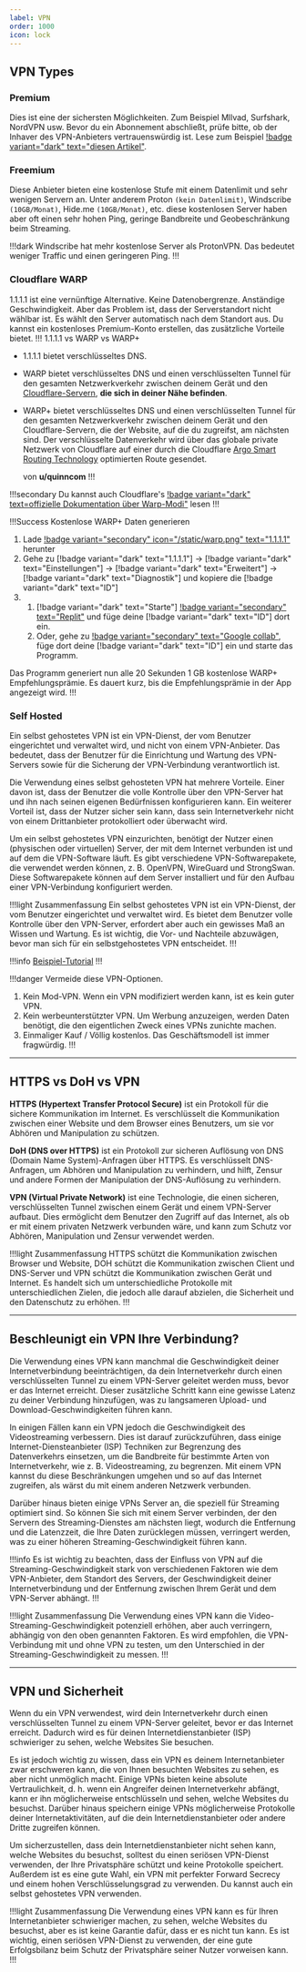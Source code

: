 ```yaml
---
label: VPN
order: 1000
icon: lock
---
```

## VPN Types

### Premium
Dies ist eine der sichersten Möglichkeiten. Zum Beispiel Mllvad, Surfshark, NordVPN usw. Bevor du ein Abonnement abschließt, prüfe bitte, ob der Inhaver des VPN-Anbieters vertrauenswürdig ist. Lese zum Beispiel [!badge variant="dark" text="diesen Artikel"](https://www.vpnmentor.com/blog/companies-secretly-own-dozens-vpns/).

### Freemium
Diese Anbieter bieten eine kostenlose Stufe mit einem Datenlimit und sehr wenigen Servern an. Unter anderem Proton `(kein Datenlimit)`, Windscribe `(10GB/Monat)`, Hide.me `(10GB/Monat)`, etc. diese kostenlosen Server haben aber oft einen sehr hohen Ping, geringe Bandbreite und Geobeschränkung beim Streaming.

!!!dark
Windscribe hat mehr kostenlose Server als ProtonVPN. Das bedeutet weniger Traffic und einen geringeren Ping. 
!!!

### Cloudflare WARP

1.1.1.1 ist eine vernünftige Alternative. Keine Datenobergrenze. Anständige Geschwindigkeit. Aber das Problem ist, dass der Serverstandort nicht wählbar ist. Es wählt den Server automatisch nach dem Standort aus. Du kannst ein kostenloses Premium-Konto erstellen, das zusätzliche Vorteile bietet.
!!! 1.1.1.1 vs WARP vs WARP+
- 1.1.1.1 bietet verschlüsseltes DNS.
- WARP bietet verschlüsseltes DNS und einen verschlüsselten Tunnel für den gesamten Netzwerkverkehr zwischen deinem Gerät und den [Cloudflare-Servern](https://www.cloudflare.com/network/), **die sich in deiner Nähe befinden**.
- WARP+ bietet verschlüsseltes DNS und einen verschlüsselten Tunnel für den gesamten Netzwerkverkehr zwischen deinem Gerät und den Cloudflare-Servern, die der Website, auf die du zugreifst, am nächsten sind. Der verschlüsselte Datenverkehr wird über das globale private Netzwerk von Cloudflare auf einer durch die Cloudflare [Argo Smart Routing Technology](https://www.cloudflare.com/products/argo-smart-routing/) optimierten Route gesendet.

	von **u/quinncom**
!!!

!!!secondary Du kannst auch Cloudflare's [!badge variant="dark" text=offizielle Dokumentation über Warp-Modi"](https://developers.cloudflare.com/warp-client/warp-modes/) lesen
!!!

!!!Success Kostenlose WARP+ Daten generieren
1. Lade [!badge variant="secondary" icon="/static/warp.png" text="1.1.1.1"](https://play.google.com/store/apps/details?id=com.cloudflare.onedotonedotonedotone) herunter
2. Gehe zu [!badge variant="dark" text="1.1.1.1"] → [!badge variant="dark" text="Einstellungen"] → [!badge variant="dark" text="Erweitert"] → [!badge variant="dark" text="Diagnostik"] und kopiere die [!badge variant="dark" text="ID"]
3. 
	1. [!badge variant="dark" text="Starte"] [!badge variant="secondary" text="Replit"](https://replit.com/@aliilapro/warp) und füge deine [!badge variant="dark" text="ID"] dort ein.
	2. Oder, gehe zu [!badge variant="secondary" text="Google collab"](https://colab.research.google.com/github/TheCaduceus/WARP-UNLIMITED-ADVANCED/blob/main/ipynb/Colab.ipynb), füge dort deine [!badge variant="dark" text="ID"] ein und starte das Programm.

Das Programm generiert nun alle 20 Sekunden 1 GB kostenlose WARP+ Empfehlungsprämie. Es dauert kurz, bis die Empfehlungsprämie in der App angezeigt wird.
!!!

### Self Hosted

Ein selbst gehostetes VPN ist ein VPN-Dienst, der vom Benutzer eingerichtet und verwaltet wird, und nicht von einem VPN-Anbieter. Das bedeutet, dass der Benutzer für die Einrichtung und Wartung des VPN-Servers sowie für die Sicherung der VPN-Verbindung verantwortlich ist.

Die Verwendung eines selbst gehosteten VPN hat mehrere Vorteile. Einer davon ist, dass der Benutzer die volle Kontrolle über den VPN-Server hat und ihn nach seinen eigenen Bedürfnissen konfigurieren kann. Ein weiterer Vorteil ist, dass der Nutzer sicher sein kann, dass sein Internetverkehr nicht von einem Drittanbieter protokolliert oder überwacht wird.

Um ein selbst gehostetes VPN einzurichten, benötigt der Nutzer einen (physischen oder virtuellen) Server, der mit dem Internet verbunden ist und auf dem die VPN-Software läuft. Es gibt verschiedene VPN-Softwarepakete, die verwendet werden können, z. B. OpenVPN, WireGuard und StrongSwan. Diese Softwarepakete können auf dem Server installiert und für den Aufbau einer VPN-Verbindung konfiguriert werden.

!!!light Zusammenfassung
Ein selbst gehostetes VPN ist ein VPN-Dienst, der vom Benutzer eingerichtet und verwaltet wird. Es bietet dem Benutzer volle Kontrolle über den VPN-Server, erfordert aber auch ein gewisses Maß an Wissen und Wartung. Es ist wichtig, die Vor- und Nachteile abzuwägen, bevor man sich für ein selbstgehostetes VPN entscheidet.
!!!

!!!info [Beispiel-Tutorial](https://www.youtube.com/watch?v=E-CLtExRzX8)
!!!

!!!danger Vermeide diese VPN-Optionen.
1. Kein Mod-VPN. Wenn ein VPN modifiziert werden kann, ist es kein guter VPN.
2. Kein werbeunterstützter VPN. Um Werbung anzuzeigen, werden Daten benötigt, die den eigentlichen Zweck eines VPNs zunichte machen.
3. Einmaliger Kauf / Völlig kostenlos. Das Geschäftsmodell ist immer fragwürdig.
!!!
___

## HTTPS vs DoH vs VPN

**HTTPS (Hypertext Transfer Protocol Secure)** ist ein Protokoll für die sichere Kommunikation im Internet. Es verschlüsselt die Kommunikation zwischen einer Website und dem Browser eines Benutzers, um sie vor Abhören und Manipulation zu schützen.

**DoH (DNS over HTTPS)** ist ein Protokoll zur sicheren Auflösung von DNS (Domain Name System)-Anfragen über HTTPS. Es verschlüsselt DNS-Anfragen, um Abhören und Manipulation zu verhindern, und hilft, Zensur und andere Formen der Manipulation der DNS-Auflösung zu verhindern.

**VPN (Virtual Private Network)** ist eine Technologie, die einen sicheren, verschlüsselten Tunnel zwischen einem Gerät und einem VPN-Server aufbaut. Dies ermöglicht dem Benutzer den Zugriff auf das Internet, als ob er mit einem privaten Netzwerk verbunden wäre, und kann zum Schutz vor Abhören, Manipulation und Zensur verwendet werden.

!!!light Zusammenfassung
HTTPS schützt die Kommunikation zwischen Browser und Website, DOH schützt die Kommunikation zwischen Client und DNS-Server und VPN schützt die Kommunikation zwischen Gerät und Internet. Es handelt sich um unterschiedliche Protokolle mit unterschiedlichen Zielen, die jedoch alle darauf abzielen, die Sicherheit und den Datenschutz zu erhöhen.
!!!

___

## Beschleunigt ein VPN Ihre Verbindung?

Die Verwendung eines VPN kann manchmal die Geschwindigkeit deiner Internetverbindung beeinträchtigen, da dein Internetverkehr durch einen verschlüsselten Tunnel zu einem VPN-Server geleitet werden muss, bevor er das Internet erreicht. Dieser zusätzliche Schritt kann eine gewisse Latenz zu deiner Verbindung hinzufügen, was zu langsameren Upload- und Download-Geschwindigkeiten führen kann.

In einigen Fällen kann ein VPN jedoch die Geschwindigkeit des Videostreaming verbessern. Dies ist darauf zurückzuführen, dass einige Internet-Diensteanbieter (ISP) Techniken zur Begrenzung des Datenverkehrs einsetzen, um die Bandbreite für bestimmte Arten von Internetverkehr, wie z. B. Videostreaming, zu begrenzen. Mit einem VPN kannst du diese Beschränkungen umgehen und so auf das Internet zugreifen, als wärst du mit einem anderen Netzwerk verbunden.

Darüber hinaus bieten einige VPNs Server an, die speziell für Streaming optimiert sind. So können Sie sich mit einem Server verbinden, der den Servern des Streaming-Dienstes am nächsten liegt, wodurch die Entfernung und die Latenzzeit, die Ihre Daten zurücklegen müssen, verringert werden, was zu einer höheren Streaming-Geschwindigkeit führen kann.

!!!info
Es ist wichtig zu beachten, dass der Einfluss von VPN auf die Streaming-Geschwindigkeit stark von verschiedenen Faktoren wie dem VPN-Anbieter, dem Standort des Servers, der Geschwindigkeit deiner Internetverbindung und der Entfernung zwischen Ihrem Gerät und dem VPN-Server abhängt.
!!!

!!!light Zusammenfassung
Die Verwendung eines VPN kann die Video-Streaming-Geschwindigkeit potenziell erhöhen, aber auch verringern, abhängig von den oben genannten Faktoren. Es wird empfohlen, die VPN-Verbindung mit und ohne VPN zu testen, um den Unterschied in der Streaming-Geschwindigkeit zu messen.
!!!

___

## VPN und Sicherheit

Wenn du ein VPN verwendest, wird dein Internetverkehr durch einen verschlüsselten Tunnel zu einem VPN-Server geleitet, bevor er das Internet erreicht. Dadurch wird es für deinen Internetdienstanbieter (ISP) schwieriger zu sehen, welche Websites Sie besuchen.

Es ist jedoch wichtig zu wissen, dass ein VPN es deinem Internetanbieter zwar erschweren kann, die von Ihnen besuchten Websites zu sehen, es aber nicht unmöglich macht. Einige VPNs bieten keine absolute Vertraulichkeit, d. h. wenn ein Angreifer deinen Internetverkehr abfängt, kann er ihn möglicherweise entschlüsseln und sehen, welche Websites du besuchst. Darüber hinaus speichern einige VPNs möglicherweise Protokolle deiner Internetaktivitäten, auf die dein Internetdienstanbieter oder andere Dritte zugreifen können.

Um sicherzustellen, dass dein Internetdienstanbieter nicht sehen kann, welche Websites du besuchst, solltest du einen seriösen VPN-Dienst verwenden, der Ihre Privatsphäre schützt und keine Protokolle speichert. Außerdem ist es eine gute Wahl, ein VPN mit perfekter Forward Secrecy und einem hohen Verschlüsselungsgrad zu verwenden. Du kannst auch ein selbst gehostetes VPN verwenden.

!!!light Zusammenfassung
Die Verwendung eines VPN kann es für Ihren Internetanbieter schwieriger machen, zu sehen, welche Websites du besuchst, aber es ist keine Garantie dafür, dass er es nicht tun kann. Es ist wichtig, einen seriösen VPN-Dienst zu verwenden, der eine gute Erfolgsbilanz beim Schutz der Privatsphäre seiner Nutzer vorweisen kann.
!!!